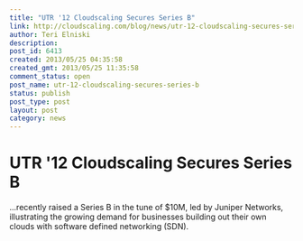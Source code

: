 ```yaml
---
title: "UTR '12 Cloudscaling Secures Series B"
link: http://cloudscaling.com/blog/news/utr-12-cloudscaling-secures-series-b/
author: Teri Elniski
description: 
post_id: 6413
created: 2013/05/25 04:35:58
created_gmt: 2013/05/25 11:35:58
comment_status: open
post_name: utr-12-cloudscaling-secures-series-b
status: publish
post_type: post
layout: post
category: news
---
```


# UTR '12 Cloudscaling Secures Series B

...recently raised a Series B in the tune of $10M, led by Juniper Networks, illustrating the growing demand for businesses building out their own clouds with software defined networking (SDN).